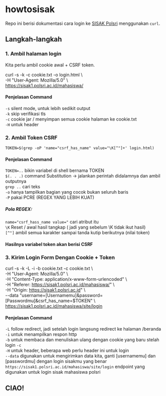 # howtosisak
Repo ini berisi dokumentasi cara login ke [SISAK Polsri](https://sisak1.polsri.ac.id/mahasiswa/) menggunakan `curl`.

## Langkah-langkah

### 1. Ambil halaman login
Kita perlu ambil cookie awal + CSRF token.

curl -s -k -c cookie.txt -o login.html \\  
-H "User-Agent: Mozilla/5.0" \\  
https://sisak1.polsri.ac.id/mahasiswa/  

#### Penjelasan Command
`-s` silent mode, untuk lebih sedikit output  
`-k` skip verifikasi tls  
`-c` cookie jar / menyimpan semua cookie halaman ke cookie.txt  
`-H` untuk header  

### 2. Ambil Token CSRF  

`TOKEN=$(grep -oP 'name="csrf_has_name" value="\K[^"]+' login.html)`  
#### Penjelasan Command  
`TOKEN=..` bikin variabel di shell bernama TOKEN  
`$(. . .)` command Substitution -> jalankan perintah didalamnya dan ambil outputnya  
`grep ..`  cari teks  
`-o`       hanya tampilkan bagian yang cocok bukan seluruh baris  
`-P`       pakai PCRE (REGEX YANG LEBIH KUAT)    
##### Pola REGEX:  
`name="csrf_hass_name value="` cari atribut itu  
`\K` Reset / awal hasil tangkap ( jadi yang sebelum \K tidak ikut hasil)  
`[^"]` ambil semua karakter sampai tanda kutip berikutnya (nilai token)   

#### Hasilnya variabel token akan berisi CSRF  

### 3. Kirim Login Form Dengan Cookie + Token  
curl -s -k -L -i -b cookie.txt -c cookie.txt \\  
-H "User-Agent: Mozilla/5.0" \\  
-H "Content-Type: application/x-www-form-urlencoded" \\  
-H "Referer: https://sisak1.polsri.ac.id/mahasiswa/" \\  
-H "Origin: https://sisak1.polsri.ac.id" \\  
--data "username=[Usernamemu]&password=[Passwordmu]&csrf_has_name=$TOKEN" \\  
https://sisak1.polsri.ac.id/mahasiswa/site/login  

#### Penjelasan Command  
`-L` follow redirect, jadi setelah login langsung redirect ke halaman /beranda  
`-i` untuk menampilkan respon http  
`-b` untuk membaca dan menuliskan ulang dengan cookie yang baru stelah login `-c`  
`-H` untuk header, beberapa web perlu header ini untuk login  
`--data` digunakan untuk mengirimkan data kita, ganti [usernamemu] dan [passwordmu] dengan login sisakmu yang benar  
`https://sisak1.polsri.ac.id/mahasiswa/site/login` endpoint yang digunakan untuk login sisak mahasiswa polsri  

## CIAO!







